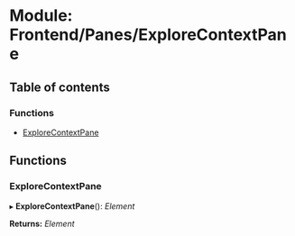 # Module: Frontend/Panes/ExploreContextPane

## Table of contents

### Functions

- [ExploreContextPane](frontend_panes_explorecontextpane.md#explorecontextpane)

## Functions

### ExploreContextPane

▸ **ExploreContextPane**(): _Element_

**Returns:** _Element_
